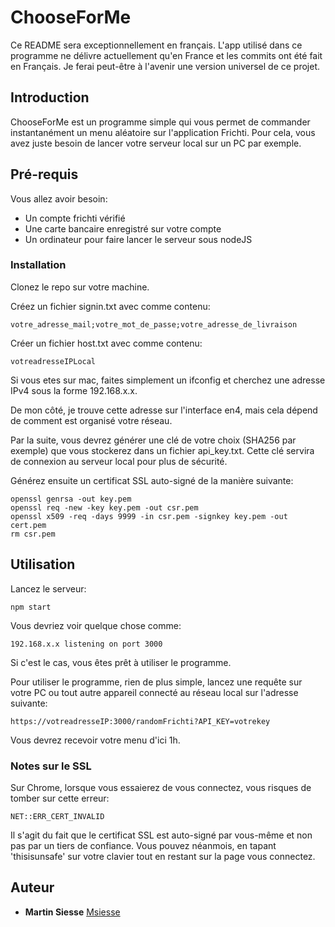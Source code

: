 # ChooseForMe

Ce README sera exceptionnellement en français. L'app utilisé dans ce programme ne délivre actuellement qu'en France et les commits ont été fait en Français.
Je ferai peut-être à l'avenir une version universel de ce projet.

## Introduction

ChooseForMe est un programme simple qui vous permet de commander instantanément un menu aléatoire sur l'application Frichti. Pour cela, vous avez juste besoin de
lancer votre serveur local sur un PC par exemple.

## Pré-requis

Vous allez avoir besoin:
- Un compte frichti vérifié
- Une carte bancaire enregistré sur votre compte
- Un ordinateur pour faire lancer le serveur sous nodeJS

### Installation

Clonez le repo sur votre machine.

Créez un fichier signin.txt avec comme contenu:

```
votre_adresse_mail;votre_mot_de_passe;votre_adresse_de_livraison
```

Créer un fichier host.txt avec comme contenu:

```
votreadresseIPLocal
```

Si vous etes sur mac, faites simplement un ifconfig et cherchez une adresse IPv4 sous la forme 192.168.x.x.

De mon côté, je trouve cette adresse sur l'interface en4, mais cela dépend de comment est organisé votre réseau.

Par la suite, vous devrez générer une clé de votre choix (SHA256 par exemple) que vous stockerez dans un fichier api_key.txt. Cette clé servira de connexion au serveur local pour plus de sécurité.

Générez ensuite un certificat SSL auto-signé de la manière suivante:
```
openssl genrsa -out key.pem
openssl req -new -key key.pem -out csr.pem
openssl x509 -req -days 9999 -in csr.pem -signkey key.pem -out cert.pem
rm csr.pem
```


## Utilisation

Lancez le serveur:
```
npm start
```

Vous devriez voir quelque chose comme:
```
192.168.x.x listening on port 3000
```

Si c'est le cas, vous êtes prêt à utiliser le programme.

Pour utiliser le programme, rien de plus simple, lancez une requête sur votre PC ou tout autre appareil connecté au réseau local sur l'adresse suivante:
```
https://votreadresseIP:3000/randomFrichti?API_KEY=votrekey
```

Vous devrez recevoir votre menu d'ici 1h.

### Notes sur le SSL

Sur Chrome, lorsque vous essaierez de vous connectez, vous risques de tomber sur cette erreur:
```
NET::ERR_CERT_INVALID
```

Il s'agit du fait que le certificat SSL est auto-signé par vous-même et non pas par un tiers de confiance. Vous pouvez néanmois, en tapant 'thisisunsafe' sur votre clavier tout en restant sur la page vous connectez.

## Auteur
* **Martin Siesse** [Msiesse](https://github.com/msiesse)
